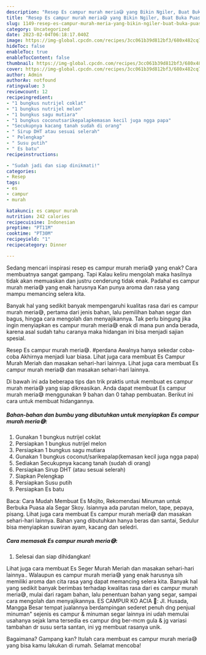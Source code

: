 ```yaml
---
description: "Resep Es campur murah meria😅 yang Bikin Ngiler, Buat Buka Puasa Sempurna"
title: "Resep Es campur murah meria😅 yang Bikin Ngiler, Buat Buka Puasa Sempurna"
slug: 1149-resep-es-campur-murah-meria-yang-bikin-ngiler-buat-buka-puasa-sempurna
category: Uncategorized
date: 2023-02-04T06:18:17.040Z
image: https://img-global.cpcdn.com/recipes/3cc061b39d812bf3/680x482cq70/es-campur-murah-meria-foto-resep-utama.jpg
hideToc: false
enableToc: true
enableTocContent: false
thumbnail: https://img-global.cpcdn.com/recipes/3cc061b39d812bf3/680x482cq70/es-campur-murah-meria-foto-resep-utama.jpg
cover: https://img-global.cpcdn.com/recipes/3cc061b39d812bf3/680x482cq70/es-campur-murah-meria-foto-resep-utama.jpg
author: Admin
authorAv: notfound
ratingvalue: 3
reviewcount: 12
recipeingredient:
- "1 bungkus nutrijel coklat"
- "1 bungkus nutrijel melon"
- "1 bungkus sagu mutiara"
- "1 bungkus coconutsarikepalapkemasan kecil juga ngga papa"
- "Secukupnya kacang tanah sudah di orang"
- " Sirup DHT atau sesuai selerah"
- " Pelengkap"
- " Susu putih"
- " Es batu"
recipeinstructions:

- "Sudah jadi dan siap dinikmati!"
categories:
- Resep
tags:
- es
- campur
- murah

katakunci: es campur murah 
nutrition: 242 calories
recipecuisine: Indonesian
preptime: "PT11M"
cooktime: "PT30M"
recipeyield: "1"
recipecategory: Dinner

---
```



Sedang mencari inspirasi resep es campur murah meria😅 yang enak? Cara membuatnya sangat gampang. Tapi Kalau keliru mengolah maka hasilnya tidak akan memuaskan dan justru cenderung tidak enak. Padahal es campur murah meria😅 yang enak harusnya Kan punya aroma dan rasa yang mampu memancing selera kita.


Banyak hal yang sedikit banyak mempengaruhi kualitas rasa dari es campur murah meria😅, pertama dari jenis bahan, lalu pemilihan bahan segar dan bagus, hingga cara mengolah dan menyajikannya. Tak perlu bingung jika ingin menyiapkan es campur murah meria😅 enak di mana pun anda berada, karena asal sudah tahu caranya maka hidangan ini bisa menjadi sajian spesial.

Resep Es campur murah meria😅. #perdana Awalnya hanya sekedar coba-coba Akhirnya menjadi luar biasa. Lihat juga cara membuat Es Campur Murah Meriah dan masakan sehari-hari lainnya. Lihat juga cara membuat Es campur murah meria😅 dan masakan sehari-hari lainnya.


Di bawah ini ada beberapa tips dan trik praktis untuk membuat es campur murah meria😅 yang siap dikreasikan. Anda dapat membuat Es campur murah meria😅 menggunakan 9 bahan dan 0 tahap pembuatan. Berikut ini cara untuk membuat hidangannya.

<!--inarticleads1-->

##### Bahan-bahan dan bumbu yang dibutuhkan untuk menyiapkan Es campur murah meria😅:

1. Gunakan 1 bungkus nutrijel coklat
1. Persiapkan 1 bungkus nutrijel melon
1. Persiapkan 1 bungkus sagu mutiara
1. Gunakan 1 bungkus coconut/sarikepalap(kemasan kecil juga ngga papa)
1. Sediakan Secukupnya kacang tanah (sudah di orang)
1. Persiapkan  Sirup DHT (atau sesuai selerah)
1. Siapkan  Pelengkap
1. Persiapkan  Susu putih
1. Persiapkan  Es batu


Baca: Cara Mudah Membuat Es Mojito, Rekomendasi Minuman untuk Berbuka Puasa ala Segar Skoy. Isiannya ada parutan melon, tape, pepaya, pisang. Lihat juga cara membuat Es campur murah meria😅 dan masakan sehari-hari lainnya. Bahan yang dibutuhkan hanya beras dan santai, Sedulur bisa menyiapkan suwiran ayam, kacang dan seledri. 

<!--inarticleads2-->

##### Cara memasak Es campur murah meria😅:


1. Selesai dan siap dihidangkan!

Lihat juga cara membuat Es Seger Murah Meriah dan masakan sehari-hari lainnya.. Walaupun es campur murah meria😅 yang enak harusnya sih memiliki aroma dan cita rasa yang dapat memancing selera kita. Banyak hal yang sedikit banyak berimbas terhadap kwalitas rasa dari es campur murah meria😅, mulai dari ragam bahan, lalu penentuan bahan yang segar, sampai cara mengolah dan menyajikannya. ES CAMPUR KO ACIA 📍: Jl. Husada, Mangga Besar tempat jualannya berdampingan sederet penuh dng penjual minuman&#34; sejenis es campur &amp; minuman segar lainnya ini udah memulai usahanya sejak lama tersedia es campur dng ber-mcm gula &amp; jg variasi tambahan dr susu serta santan, ini yg membuat rasanya unik. 

Bagaimana? Gampang kan? Itulah cara membuat es campur murah meria😅 yang bisa kamu lakukan di rumah. Selamat mencoba!
